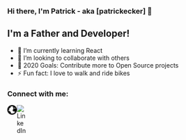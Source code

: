 ### Hi there, I'm Patrick - aka [patrickecker] 👋

## I'm a Father and Developer!

- 🌱 I’m currently learning React
- 👯 I’m looking to collaborate with others
- 🥅 2020 Goals: Contribute more to Open Source projects
- ⚡ Fun fact: I love to walk and ride bikes

### Connect with me:

[<img align="left" alt="capedcoder.com" width="22px" src="https://raw.githubusercontent.com/iconic/open-iconic/master/svg/globe.svg" />][website]
[<img align="left" alt="LinkedIn" width="22px" src="https://cdn.jsdelivr.net/npm/simple-icons@v3/icons/linkedin.svg" />][linkedin]


<br />

[website]: https://capedcoder.com
[linkedin]: www.linkedin.com/in/patrick-ecker

